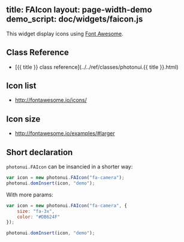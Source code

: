 title: FAIcon
layout: page-width-demo
demo_script: doc/widgets/faicon.js
---

This widget display icons using [Font Awesome](http://fontawesome.io).


## Class Reference

* [{{ title }} class reference](../../ref/classes/photonui.{{ title }}.html)


## Icon list

* http://fontawesome.io/icons/


## Icon size

* http://fontawesome.io/examples/#larger


## Short declaration

`photonui.FAIcon` can be insancied in a shorter way:

```javascript
var icon = new photonui.FAIcon("fa-camera");
photonui.domInsert(icon, "demo");
```

With more params:

```javascript
var icon = new photonui.FAIcon("fa-camera", {
    size: "fa-3x",
    color: "#DB624F"
});

photonui.domInsert(icon, "demo");
```
